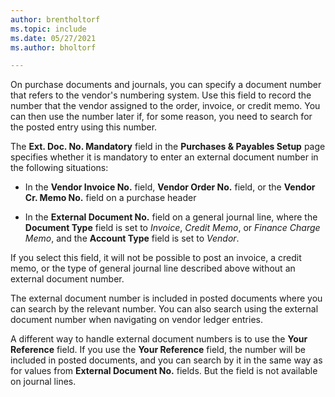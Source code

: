 ```yaml
---
author: brentholtorf
ms.topic: include
ms.date: 05/27/2021
ms.author: bholtorf

---
```


On purchase documents and journals, you can specify a document number that refers to the vendor's numbering system. Use this field to record the number that the vendor assigned to the order, invoice, or credit memo. You can then use the number later if, for some reason, you need to search for the posted entry using this number.

The **Ext. Doc. No. Mandatory** field in the **Purchases & Payables Setup** page specifies whether it is mandatory to enter an external document number in the following situations:

* In the **Vendor Invoice No.** field, **Vendor Order No.** field, or the **Vendor Cr. Memo No.** field on a purchase header

* In the **External Document No.** field on a general journal line, where the **Document Type** field is set to *Invoice*, *Credit Memo*, or *Finance Charge Memo*, and the **Account Type** field is set to *Vendor*.

If you select this field, it will not be possible to post an invoice, a credit memo, or the type of general journal line described above without an external document number.

The external document number is included in posted documents where you can search by the relevant number. You can also search using the external document number when navigating on vendor ledger entries.

A different way to handle external document numbers is to use the **Your Reference** field. If you use the **Your Reference** field, the number will be included in posted documents, and you can search by it in the same way as for values from **External Document No.** fields. But the field is not available on journal lines.
